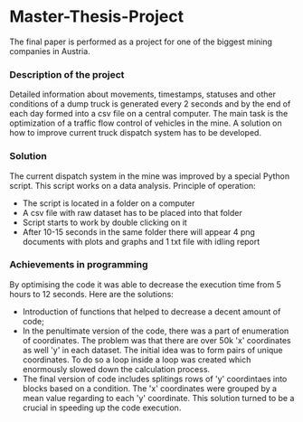 # Master-Thesis-Project
The final paper is performed as a project for one of the biggest mining companies in Austria.
### Description of the project
Detailed information about movements, timestamps, statuses and other conditions of a dump truck is generated every 2 seconds and by the end of each day formed into a csv file on a central computer.
The main task is the optimization of a traffic flow control of vehicles in the mine. A solution on how to improve current truck dispatch system has to be developed.
### Solution
The current dispatch system in the mine was improved by a special Python script. This script works on a data analysis. 
Principle of operation:
* The script is located in a folder on a computer
* A csv file with raw dataset has to be placed into that folder
* Script starts to work by double clicking on it
* After 10-15 seconds in the same folder there will appear 4 png documents with plots and graphs and 1 txt file with idling report
### Achievements in programming
By optimising the code it was able to decrease the execution time from 5 hours to 12 seconds. Here are the solutions:
* Introduction of functions that helped to decrease a decent amount of code;
* In the penultimate version of the code, there was a part of enumeration of coordinates. The problem was that there are over 50k 'x' coordinates as well 'y' in each dataset. The initial idea was to form pairs of unique coordinates. To do so a loop inside a loop was created which enormously slowed down the calculation process.
* The final version of code includes splitings rows of 'y' coordintaes into blocks based on a condition. The 'x' coordinates were grouped by a mean value regarding to each 'y' coordinate. This solution turned to be a crucial in speeding up the code execution.
